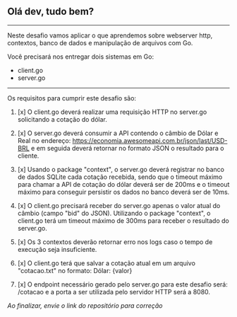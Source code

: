 ## Olá dev, tudo bem?
--- 
Neste desafio vamos aplicar o que aprendemos sobre webserver http, contextos, banco de dados e manipulação de arquivos com Go.
 
Você precisará nos entregar dois sistemas em Go:
- client.go
- server.go
 ---
Os requisitos para cumprir este desafio são:
 
1. [x] O client.go deverá realizar uma requisição HTTP no server.go solicitando a cotação do dólar.
 
2. [x] O server.go deverá consumir a API contendo o câmbio de Dólar e Real no endereço: https://economia.awesomeapi.com.br/json/last/USD-BRL e em seguida deverá retornar no formato JSON o resultado para o cliente.
 
3. [x] Usando o package "context", o server.go deverá registrar no banco de dados SQLite cada cotação recebida, sendo que o timeout máximo para chamar a API de cotação do dólar deverá ser de 200ms e o timeout máximo para conseguir persistir os dados no banco deverá ser de 10ms.
 
4. [x] O client.go precisará receber do server.go apenas o valor atual do câmbio (campo "bid" do JSON). Utilizando o package "context", o client.go terá um timeout máximo de 300ms para receber o resultado do server.go.
 
5. [x] Os 3 contextos deverão retornar erro nos logs caso o tempo de execução seja insuficiente.
 
6. [x] O client.go terá que salvar a cotação atual em um arquivo "cotacao.txt" no formato: Dólar: {valor}
 
7. [x] O endpoint necessário gerado pelo server.go para este desafio será: /cotacao e a porta a ser utilizada pelo servidor HTTP será a 8080.
 
_Ao finalizar, envie o link do repositório para correção_
